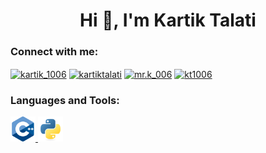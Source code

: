 <h1 align="center">Hi 👋, I'm Kartik Talati</h1>

<h3 align="left">Connect with me:</h3>
<p align="left">
<a href="https://twitter.com/kartik_1006" target="blank"><img align="center" src="https://raw.githubusercontent.com/rahuldkjain/github-profile-readme-generator/master/src/images/icons/Social/twitter.svg" alt="kartik_1006" height="30" width="40" /></a>
<a href="https://linkedin.com/in/kartiktalati" target="blank"><img align="center" src="https://raw.githubusercontent.com/rahuldkjain/github-profile-readme-generator/master/src/images/icons/Social/linked-in-alt.svg" alt="kartiktalati" height="30" width="40" /></a>
<a href="https://instagram.com/mr.k_006" target="blank"><img align="center" src="https://raw.githubusercontent.com/rahuldkjain/github-profile-readme-generator/master/src/images/icons/Social/instagram.svg" alt="mr.k_006" height="30" width="40" /></a>
<a href="https://www.codechef.com/users/kt1006" target="blank"><img align="center" src="https://cdn.jsdelivr.net/npm/simple-icons@3.1.0/icons/codechef.svg" alt="kt1006" height="30" width="40" /></a>
</p>

<h3 align="left">Languages and Tools:</h3>
<p align="left"> <a href="https://www.w3schools.com/cpp/" target="_blank" rel="noreferrer"> <img src="https://raw.githubusercontent.com/devicons/devicon/master/icons/cplusplus/cplusplus-original.svg" alt="cplusplus" width="40" height="40"/> </a> <a href="https://www.python.org" target="_blank" rel="noreferrer"> <img src="https://raw.githubusercontent.com/devicons/devicon/master/icons/python/python-original.svg" alt="python" width="40" height="40"/> </a> </p>
